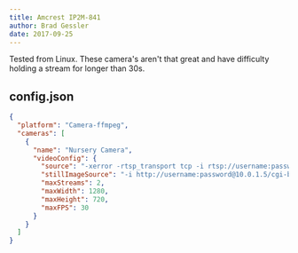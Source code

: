 ```yaml
---
title: Amcrest IP2M-841
author: Brad Gessler
date: 2017-09-25
---
```

Tested from Linux. These camera's aren't that great and have difficulty holding a stream for longer than 30s.

## config.json

```json
{
  "platform": "Camera-ffmpeg",
  "cameras": [
    {
      "name": "Nursery Camera",
      "videoConfig": {
        "source": "-xerror -rtsp_transport tcp -i rtsp://username:password@10.0.1.5/cam/realmonitor?channel=1&subtype=0 -c:a aac -b:a 128k -c:v libx264 -b:v 2500k -preset superfast",
        "stillImageSource": "-i http://username:password@10.0.1.5/cgi-bin/snapshot.cgi",
        "maxStreams": 2,
        "maxWidth": 1280,
        "maxHeight": 720,
        "maxFPS": 30
      }
    }
  ]
}
```
